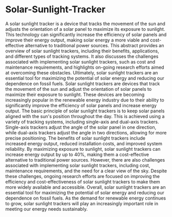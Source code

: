 # Solar-Sunlight-Tracker
A solar sunlight tracker is a device that tracks the movement of the sun and adjusts the orientation of a solar panel to maximize its exposure to sunlight. This technology can significantly increase the efficiency of solar panels and improve their energy output, making solar energy a more viable and cost-effective alternative to traditional power sources. This abstract provides an overview of solar sunlight trackers, including their benefits, applications, and different types of tracking systems. It also discusses the challenges associated with implementing solar sunlight trackers, such as cost and maintenance requirements, and highlights on-going research efforts aimed at overcoming these obstacles. Ultimately, solar sunlight trackers are an essential tool for maximizing the potential of solar energy and reducing our dependence on fossil fuels.
Solar sunlight trackers are devices that track the movement of the sun and adjust the orientation of solar panels to maximize their exposure to sunlight. These devices are becoming increasingly popular in the renewable energy industry due to their ability to significantly improve the efficiency of solar panels and increase energy output. 
The basic principle of solar sunlight trackers is to keep solar panels aligned with the sun's position throughout the day. This is achieved using a variety of tracking systems, including single-axis and dual-axis trackers. Single-axis trackers adjust the angle of the solar panel in one direction, while dual-axis trackers adjust the angle in two directions, allowing for more precise positioning. 
The benefits of solar sunlight trackers include increased energy output, reduced installation costs, and improved system reliability. By maximizing exposure to sunlight, solar sunlight trackers can increase energy output by up to 40%, making them a cost-effective alternative to traditional power sources. 
However, there are also challenges associated with implementing solar sunlight trackers, including cost, maintenance requirements, and the need for a clear view of the sky. Despite these challenges, ongoing research efforts are focused on improving the efficiency and cost-effectiveness of solar sunlight trackers to make them more widely available and accessible. 
Overall, solar sunlight trackers are an essential tool for maximizing the potential of solar energy and reducing our dependence on fossil fuels. As the demand for renewable energy continues to grow, solar sunlight trackers will play an increasingly important role in meeting our energy needs sustainably.
